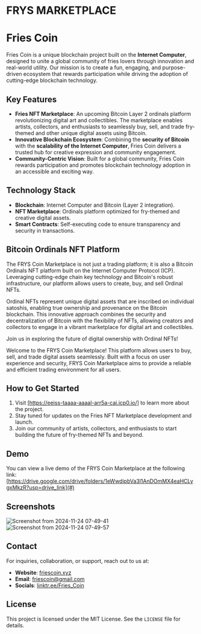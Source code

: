 
# FRYS MARKETPLACE

#  Fries Coin
Fries Coin is a unique blockchain project built on the **Internet Computer**, designed to unite a global community of fries lovers through innovation and real-world utility. Our mission is to create a fun, engaging, and purpose-driven ecosystem that rewards participation while driving the adoption of cutting-edge blockchain technology.

## Key Features
- **Fries NFT Marketplace**: An upcoming Bitcoin Layer 2 ordinals platform revolutionizing digital art and collectibles. The marketplace enables artists, collectors, and enthusiasts to seamlessly buy, sell, and trade fry-themed and other unique digital assets using Bitcoin.
- **Innovative Blockchain Ecosystem**: Combining the **security of Bitcoin** with the **scalability of the Internet Computer**, Fries Coin delivers a trusted hub for creative expression and community engagement.
- **Community-Centric Vision**: Built for a global community, Fries Coin rewards participation and promotes blockchain technology adoption in an accessible and exciting way.



## Technology Stack
- **Blockchain**: Internet Computer and Bitcoin (Layer 2 integration).
- **NFT Marketplace**: Ordinals platform optimized for fry-themed and creative digital assets.
- **Smart Contracts**: Self-executing code to ensure transparency and security in transactions.

## Bitcoin Ordinals NFT Platform

The FRYS Coin Marketplace is not just a trading platform; it is also a Bitcoin Ordinals NFT platform built on the Internet Computer Protocol (ICP). Leveraging cutting-edge chain key technology and Bitcoin's robust infrastructure, our platform allows users to create, buy, and sell Ordinal NFTs. 

Ordinal NFTs represent unique digital assets that are inscribed on individual satoshis, enabling true ownership and provenance on the Bitcoin blockchain. This innovative approach combines the security and decentralization of Bitcoin with the flexibility of NFTs, allowing creators and collectors to engage in a vibrant marketplace for digital art and collectibles. 

Join us in exploring the future of digital ownership with Ordinal NFTs! 


Welcome to the FRYS Coin Marketplace! This platform allows users to buy, sell, and trade digital assets seamlessly. Built with a focus on user experience and security, FRYS Coin Marketplace aims to provide a reliable and efficient trading environment for all users.

## How to Get Started
1. Visit [https://eeiss-taaaa-aaaal-arr5a-cai.icp0.io/] to learn more about the project.
2. Stay tuned for updates on the Fries NFT Marketplace development and launch.
3. Join our community of artists, collectors, and enthusiasts to start building the future of fry-themed NFTs and beyond.


## Demo

You can view a live demo of the FRYS Coin Marketplace at the following link: [https://drive.google.com/drive/folders/1eWwdipbVa3l1AnDOmMX4eaHCLygxMkzR?usp=drive_link](#)

## Screenshots
![Screenshot from 2024-11-24 07-49-41](https://github.com/user-attachments/assets/0efd1fb1-eadd-4937-98c9-e9995672b9e3)
![Screenshot from 2024-11-24 07-49-57](https://github.com/user-attachments/assets/0748c024-7fa1-4ab3-8b17-22dbb7050640)





## Contact
For inquiries, collaboration, or support, reach out to us at:
- **Website**: [friescoin.xyz](https://friescoin.xyz)
- **Email**: [friescoin@gmail.com](friescoin@gmail.com)
- **Socials**: [linktr.ee/Fries_Coin](https://linktr.ee/Fries_Coin)


## License
This project is licensed under the MIT License. See the `LICENSE` file for details.
